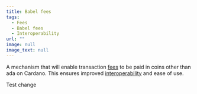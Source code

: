 ```yaml
---
title: Babel fees
tags:
  - Fees
  - Babel fees
  - Interoperability
url: ""
image: null
image_text: null
---
```


A mechanism that will enable transaction [fees](https://www.essentialcardano.io/glossary/fee) to be paid in coins other than ada on Cardano. This ensures improved [interoperability](https://www.essentialcardano.io/glossary/interoperability) and ease of use.

Test change
